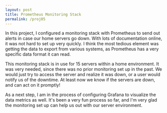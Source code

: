 ```yaml
---
layout: post
title: Prometheus Monitoring Stack
permalink: /proj05
---
```


In this project, I configured a monitoring stack with Prometheus to send out alerts in case our home servers go down.
With lots of documentation online, it was not hard to set up very quickly. I think the most tedious element was getting the data to export from various systems, 
as Prometheus has a very specific data format it can read.

This monitoring stack is in use for 15 servers within a home environment. It was very needed, since there was no prior monitoring set up in the past.
We would just try to access the server and realize it was down, or a user would notify us of the downtime.
At least now we know if the servers are down, and can act on it promptly!

As a next step, I am in the process of configuring Grafana to visualize the data metrics as well. It's been a very fun process so far, and I'm very glad the monitoring set up 
can help us out with our server environment.
